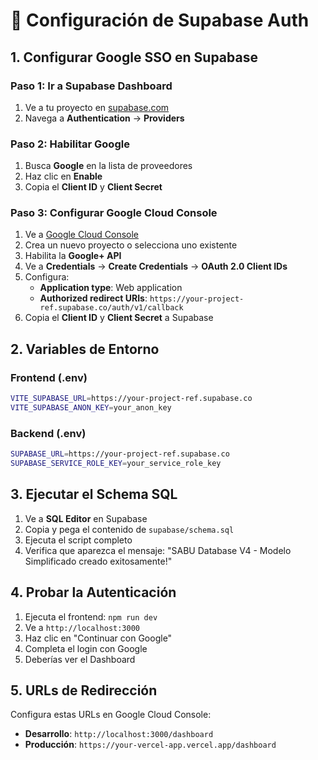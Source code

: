 # 🔐 Configuración de Supabase Auth

## 1. Configurar Google SSO en Supabase

### Paso 1: Ir a Supabase Dashboard
1. Ve a tu proyecto en [supabase.com](https://supabase.com)
2. Navega a **Authentication** → **Providers**

### Paso 2: Habilitar Google
1. Busca **Google** en la lista de proveedores
2. Haz clic en **Enable**
3. Copia el **Client ID** y **Client Secret**

### Paso 3: Configurar Google Cloud Console
1. Ve a [Google Cloud Console](https://console.cloud.google.com)
2. Crea un nuevo proyecto o selecciona uno existente
3. Habilita la **Google+ API**
4. Ve a **Credentials** → **Create Credentials** → **OAuth 2.0 Client IDs**
5. Configura:
   - **Application type**: Web application
   - **Authorized redirect URIs**: `https://your-project-ref.supabase.co/auth/v1/callback`
6. Copia el **Client ID** y **Client Secret** a Supabase

## 2. Variables de Entorno

### Frontend (.env)
```bash
VITE_SUPABASE_URL=https://your-project-ref.supabase.co
VITE_SUPABASE_ANON_KEY=your_anon_key
```

### Backend (.env)
```bash
SUPABASE_URL=https://your-project-ref.supabase.co
SUPABASE_SERVICE_ROLE_KEY=your_service_role_key
```

## 3. Ejecutar el Schema SQL

1. Ve a **SQL Editor** en Supabase
2. Copia y pega el contenido de `supabase/schema.sql`
3. Ejecuta el script completo
4. Verifica que aparezca el mensaje: "SABU Database V4 - Modelo Simplificado creado exitosamente!"

## 4. Probar la Autenticación

1. Ejecuta el frontend: `npm run dev`
2. Ve a `http://localhost:3000`
3. Haz clic en "Continuar con Google"
4. Completa el login con Google
5. Deberías ver el Dashboard

## 5. URLs de Redirección

Configura estas URLs en Google Cloud Console:
- **Desarrollo**: `http://localhost:3000/dashboard`
- **Producción**: `https://your-vercel-app.vercel.app/dashboard`
